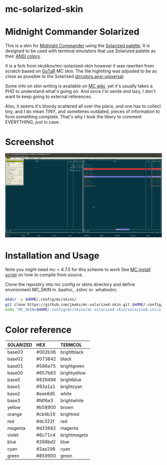 mc-solarized-skin
========

# Midnight Commander Solarized

This is a skin for [Midnight Commander][1] using the [Solarized palette][2].
It is designed to be used with terminal emulators that use Solarized palette as
their [ANSI colors][3].

It is a fork from nkulikov/mc-solarized-skin however it was rewriten from
scratch based on [GoTaR][4] MC skin. The file highliting was adjusted to be as
close as possible to the Solarized [dircolors.ansi-universal][5].

Some info on skin writing is available on [MC wiki][6],
yet it's usually takes a PHD to understand what's going on.
And since I'm senile and lazy, I don't want to keep going to external references.

Also, it seems it's bloody scattered all over the place, and one has to collect tiny,
and I do mean TINY, and sometimes outdated, pieces of information to form something complete.
That's why I took the libery to comment EVERYTHING, just in case.

# Screenshot

![Midnight Commander Solarized](screenshot.png)

# Installation and Usage

Note you might need mc > 4.7.5 for this scheme to work
See [MC install script][7] on how to compile from source.

Clone the repostiry into mc config or skins directory
and define environment MC_SKIN in .bashrc, .zshrc or .whatnotrc:

```bash
mkdir -p $HOME/.config/mc/skins/
git clone https://github.com/jmaks/mc-solarized-skin.git $HOME/.config/mc/skins/
echo "MC_SKIN=$HOME/.config/mc/skins/mc-solarized-skin/solarized.ini\n export MC_SKIN" >> $HOME/.zshrc
```
# Color reference
| SOLARIZED | HEX     | TERMCOL       |
|-----------|:--------|:--------------|
| base03    | #002b36 | brightblack   |
| base02    | #073642 | black         |
| base01    | #586e75 | brightgreen   |
| base00    | #657b83 | brightyellow  |
| base0     | #839496 | brightblue    |
| base1     | #93a1a1 | brightcyan    |
| base2     | #eee8d5 | white         |
| base3     | #fdf6e3 | brightwhite   |
| yellow    | #b58900 | brown         |
| orange    | #cb4b16 | brightred     |
| red       | #dc322f | red           |
| magenta   | #d33682 | magenta       |
| violet    | #6c71c4 | brightmageta  |
| blue      | #268bd2 | blue          |
| cyan      | #2aa198 | cyan          |
| green     | #859900 | green         |

[1]: https://www.midnight-commander.org                                "Midnight Commander"
[2]: http://ethanschoonover.com/solarized                              "Solarized palette"
[3]: https://github.com/sigurdga/gnome-terminal-colors-solarized       "ANSI colors"
[4]: http://www.midnight-commander.org/nopaste/skin_parser/outdir      "GoTaR"
[5]: https://github.com/seebi/dircolors-solarized                      "dircolors.ansi-universal"
[6]: https://www.midnight-commander.org/wiki/doc/common/skins          "MC wiki"
[7]: https://github.com/iwfmp/midnight-commander/blob/master/install   "MC install script"

